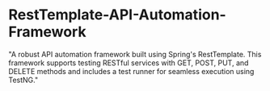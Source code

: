 # RestTemplate-API-Automation-Framework
"A robust API automation framework built using Spring's RestTemplate. This framework supports testing RESTful services with GET, POST, PUT, and DELETE methods and includes a test runner for seamless execution using TestNG."
